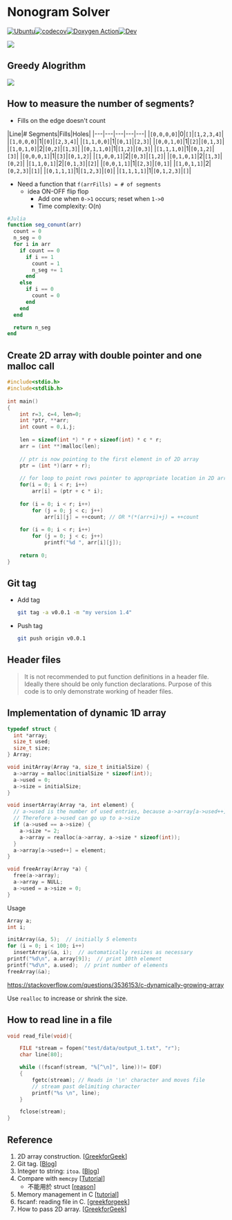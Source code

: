 # Nonogram Solver

[![Ubuntu](https://github.com/stevengogogo/NonogramSolver/actions/workflows/ci.yml/badge.svg)](https://github.com/stevengogogo/NonogramSolver/actions/workflows/ci.yml)[![codecov](https://codecov.io/gh/stevengogogo/NonogramSolver/branch/main/graph/badge.svg?token=5F6B6C9M1K)](https://codecov.io/gh/stevengogogo/NonogramSolver)[![Doxygen Action](https://github.com/stevengogogo/NonogramSolver/actions/workflows/doc.yml/badge.svg)](https://github.com/stevengogogo/NonogramSolver/actions/workflows/doc.yml)[![Dev](https://img.shields.io/badge/docs-dev-blue.svg)](https://stevengogogo.github.io/NonogramSolver/)


![](https://user-images.githubusercontent.com/29009898/110197098-19e2aa00-7e84-11eb-8e0c-396e6a0056a3.png)


## Greedy Alogrithm

![](https://user-images.githubusercontent.com/29009898/111065412-813bd200-84f4-11eb-9a3b-3383689e0812.png)

## How to measure the number of segments?

- Fills on the edge doesn't count

|Line|# Segments|Fills|Holes|
|---|---|---|---|---|
|`[0,0,0,0]`|0|`[]`|`[1,2,3,4]`|
|`[1,0,0,0]`|1|`[0]`|`[2,3,4]`|
|`[1,1,0,0]`|1|`[0,1]`|`[2,3]`|
|`[0,0,1,0]`|1|`[2]`|`[0,1,3]`|
|`[1,0,1,0]`|2|`[0,2]`|`[1,3]`|
|`[0,1,1,0]`|1|`[1,2]`|`[0,3]`|
|`[1,1,1,0]`|1|`[0,1,2]`|`[3]`|
|`[0,0,0,1]`|1|`[3]`|`[0,1,2]`|
|`[1,0,0,1]`|2|`[0,3]`|`[1,2]`|
|`[0,1,0,1]`|2|`[1,3]`|`[0,2]`|
|`[1,1,0,1]`|2|`[0,1,3]`|`[2]`|
|`[0,0,1,1]`|1|`[2,3]`|`[0,1]`|
|`[1,0,1,1]`|2|`[0,2,3]`|`[1]`|
|`[0,1,1,1]`|1|`[1,2,3]`|`[0]`|
|`[1,1,1,1]`|1|`[0,1,2,3]`|`[]`|

- Need a function that `f(arrFills) = # of segments`
  - idea ON-OFF flip flop
    - Add one when `0->1` occurs; reset when `1->0`
    - Time complexity: O(n)

```julia
#Julia
function seg_conunt(arr)
  count = 0 
  n_seg = 0
  for i in arr
    if count == 0
      if i == 1
        count = 1
        n_seg += 1
      end
    else
      if i == 0
        count = 0
      end
    end
  end

  return n_seg
end
```

## Create 2D array with double pointer and one malloc call

```c
#include<stdio.h> 
#include<stdlib.h> 
  
int main() 
{ 
    int r=3, c=4, len=0; 
    int *ptr, **arr; 
    int count = 0,i,j; 
  
    len = sizeof(int *) * r + sizeof(int) * c * r; 
    arr = (int **)malloc(len); 
  
    // ptr is now pointing to the first element in of 2D array 
    ptr = (int *)(arr + r); 
  
    // for loop to point rows pointer to appropriate location in 2D array 
    for(i = 0; i < r; i++) 
        arr[i] = (ptr + c * i); 
  
    for (i = 0; i < r; i++) 
        for (j = 0; j < c; j++) 
            arr[i][j] = ++count; // OR *(*(arr+i)+j) = ++count 
  
    for (i = 0; i < r; i++) 
        for (j = 0; j < c; j++) 
            printf("%d ", arr[i][j]); 
  
    return 0; 
} 
```

## Git tag

- Add tag
    ```sh
    git tag -a v0.0.1 -m "my version 1.4"
    ```
- Push tag
    ```sh
    git push origin v0.0.1
    ```

## Header files
> It is not recommended to put function definitions in a header file. Ideally there should be only function declarations. Purpose of this code is to only demonstrate working of header files. 

## Implementation of dynamic 1D array

```c
typedef struct {
  int *array;
  size_t used;
  size_t size;
} Array;

void initArray(Array *a, size_t initialSize) {
  a->array = malloc(initialSize * sizeof(int));
  a->used = 0;
  a->size = initialSize;
}

void insertArray(Array *a, int element) {
  // a->used is the number of used entries, because a->array[a->used++] updates a->used only *after* the array has been accessed.
  // Therefore a->used can go up to a->size 
  if (a->used == a->size) {
    a->size *= 2;
    a->array = realloc(a->array, a->size * sizeof(int));
  }
  a->array[a->used++] = element;
}

void freeArray(Array *a) {
  free(a->array);
  a->array = NULL;
  a->used = a->size = 0;
}
```

Usage

```c
Array a;
int i;

initArray(&a, 5);  // initially 5 elements
for (i = 0; i < 100; i++)
  insertArray(&a, i);  // automatically resizes as necessary
printf("%d\n", a.array[9]);  // print 10th element
printf("%d\n", a.used);  // print number of elements
freeArray(&a);
```
https://stackoverflow.com/questions/3536153/c-dynamically-growing-array

Use `realloc` to increase or shrink the size.


## How to read line in a file 

```c
void read_file(void){

    FILE *stream = fopen("test/data/output_1.txt", "r");
    char line[80];

    while ((fscanf(stream, "%[^\n]", line))!= EOF)
    {
        fgetc(stream); // Reads in '\n' character and moves file
        // stream past delimiting character
        printf("%s \n", line);
    }

    fclose(stream);
}

```

## Reference
1. 2D array construction. [[GreekforGeek](https://www.geeksforgeeks.org/dynamically-allocate-2d-array-c/)]
2. Git tag. [[Blog](https://git-scm.com/book/zh-tw/v2/Git-%E5%9F%BA%E7%A4%8E-%E6%A8%99%E7%B1%A4)]
3. Integer to string: `itoa`. [[Blog](https://www.cnblogs.com/oomusou/archive/2007/01/06/613413.html)]
4. Compare with `memcpy` [[Tutorial](http://tw.gitbook.net/c_standard_library/c_function_memcmp.html)]
    - 不能用於 struct [[reason](https://stackoverflow.com/questions/141720/how-do-you-compare-structs-for-equality-in-c)]
6. Memory management in C [[tutorial](https://www.guru99.com/c-dynamic-memory-allocation.html#5)]
7. fscanf: reading file in C. [[greekforgeek](https://www.geeksforgeeks.org/scanf-and-fscanf-in-c-simple-yet-poweful/)]
8. How to pass 2D array. [[GreekforGeek](https://www.geeksforgeeks.org/pass-2d-array-parameter-c/)]


